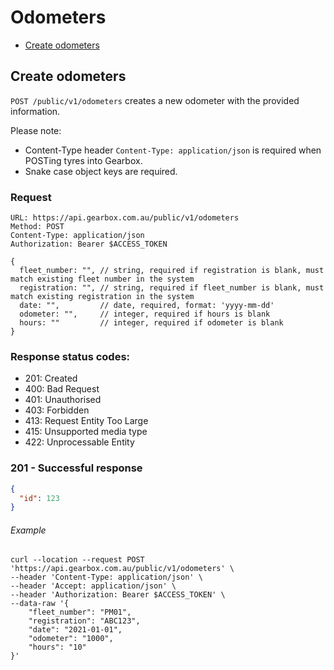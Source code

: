 # Odometers

- [Create odometers](#create-odometers)

## Create odometers

`POST /public/v1/odometers` creates a new odometer with the provided information.

Please note:

- Content-Type header `Content-Type: application/json` is required when POSTing tyres into Gearbox.
- Snake case object keys are required.

### Request

```
URL: https://api.gearbox.com.au/public/v1/odometers
Method: POST
Content-Type: application/json
Authorization: Bearer $ACCESS_TOKEN

{
  fleet_number: "", // string, required if registration is blank, must match existing fleet number in the system
  registration: "", // string, required if fleet_number is blank, must match existing registration in the system
  date: "",         // date, required, format: 'yyyy-mm-dd'
  odometer: "",     // integer, required if hours is blank
  hours: ""         // integer, required if odometer is blank
}
```

### Response status codes:

- 201: Created
- 400: Bad Request
- 401: Unauthorised
- 403: Forbidden
- 413: Request Entity Too Large
- 415: Unsupported media type
- 422: Unprocessable Entity

### 201 - Successful response

```JSON
{
  "id": 123
}
```

###### Example

```
curl --location --request POST 'https://api.gearbox.com.au/public/v1/odometers' \
--header 'Content-Type: application/json' \
--header 'Accept: application/json' \
--header 'Authorization: Bearer $ACCESS_TOKEN' \
--data-raw '{
    "fleet_number": "PM01",
    "registration": "ABC123",
    "date": "2021-01-01",
    "odometer": "1000",
    "hours": "10"
}'
```
